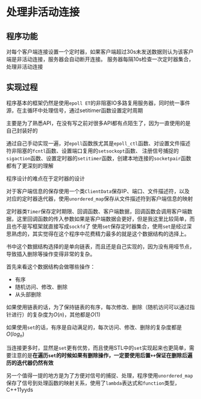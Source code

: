 # 处理非活动连接
## 程序功能
对每个客户端连接设置一个定时器，如果客户端超过30s未发送数据则认为该客户端是非活动连接，服务器会自动断开连接。
服务器每隔10s检查一次定时器集合，处理非活动连接

## 实现过程
程序基本的框架仍然是使用`epoll ET`的非阻塞IO多路复用服务器，同时统一事件源，在主循环中处理信号，通过setitimer函数设置定时周期

主要是为了熟悉API，在没有写之前对很多API都有点陌生了，因为一直使用的是自己封装好的

通过自己手动实现一遍，对`epoll`函数族尤其是`epoll_ctl`函数、对设置文件描述符非阻塞的`fcntl`函数、设置端口复用的`setsockopt`函数、
注册信号捕捉的`sigaction`函数、设置定时器的`setitimer`函数，创建本地连接的`socketpair`函数都有了更深刻的理解

程序设计的难点在于定时器的设计

对于客户端信息的保存使用一个类`ClientData`保存IP、端口、文件描述符，以及对应的定时器迭代器，使用`unordered_map`保存从文件描述符到客户端信息的映射

定时器类`Timer`保存定时期限、回调函数、客户端数据，回调函数会调用客户端数据，这里回调函数的传入参数如果是客户端数据会更好，但是我这里比较简单，而且也不是写框架就直接写成`sockfd`了
使用`set`保存定时器集合，使用`set`是经过深思熟虑的，其实觉得在这个程序中花费精力最多的就是这个数据结构的选择上。

书中这个数据结构选择的是单向链表，而且还是自己实现的，因为没有用哑节点，导致插入删除等操作变得非常的复杂。

首先来看这个数据结构会做哪些操作：
- 有序
- 随机访问、修改、删除
- 从头部删除

如果使用链表的话，为了保持链表的有序，每次修改、删除（随机访问可以通过指针进行）的复杂度为$O(n)$，其他都是$O(1)$

如果使用`set`的话，有序是自动满足的，每次访问、修改、删除的复杂度都是$O(log_n)$

当连接更多时，显然是`set`更有优势，而且使用STL中的`set`实现起来也更简单，需要注意的是**在遍历`set`的时候如果有删除操作，一定要使用后置`++`保证在删除后遍历的迭代器仍然有效**

另一个值得一提的地方是为了方便对信号的捕捉、处理，程序使用`unordered_map`保存了信号到处理函数的映射关系，使用了`lambda`表达式和`function`类型，C++11yyds